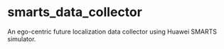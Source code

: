 # smarts_data_collector
An ego-centric future localization data collector using Huawei SMARTS simulator.
